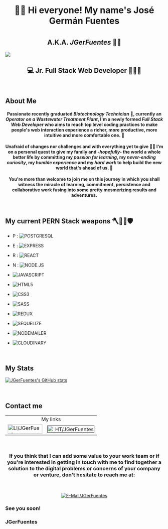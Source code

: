 <h1 align="center" > 👋🏼 Hi everyone! My name's <strong>José Germán Fuentes</strong> <h1>

<h2 align="center"> A.K.A. <strong><em>JGerFuentes</em></strong> 🤘🏼 </h2>

<img src="https://imgur.com/wbC5qJW.png" ><img/>



<h2 align="center"><strong> 💻 Jr. Full Stack Web Developer 👨🏻‍💻 </strong></h2>

<br/>

## About Me

#### <p align="center">Passionate recently graduated <strong><em>Biotechnology Technician</strong></em> 🧬, currently an <b><em>Operator on a Wastewater Treatment Plant</b></em>, I'm a newly formed <em>Full Stack Web Developer</em> who aims to reach top level coding practices to make people's web interaction experience a richer, more productive, more intuitive and more comfortable one. 🚀

#### <p align="center">Unafraid of changes nor challenges and with everything yet to give 💪🏼 I'm on a personal quest to give my family and <i>-hopefully-</i> the world a whole better life by committing my <b><i>passion for learning</b></i>, my <b><i>never-ending curiosity</b></i>, my <b><i>humble experience</b></i> and my <b><i>hard work</b></i> to help build the new world that's ahead of us. 🌌</p>

<p align="center"><b>You're more than welcome to join me on this journey in which you shall witness the miracle of learning, commitment, persistence and collaborative work fusing into some pretty mesmerizing results and adventures.</b></p>

<br/>

## My current PERN Stack weapons 🪓🧔🏽🛡
<!-- - <img width="35" height="30" src="https://i.imgur.com/waXSNHF.png" title="js_logo" alt="js_logo" />
- <img width="45" height="40" src="https://i.imgur.com/y6flhRy.png" title="html_logo" alt="html_logo" />
- <img width="34" height="40" src="https://i.imgur.com/0kSPhDm.png" title="css_logo" alt="css_logo" />
- <img width="45" height="30" src="https://i.imgur.com/wLyjRAI.png" title="sass_logo" alt="sass_logo" />
- <img width="33" height="30" src="https://i.imgur.com/qZGgdmv.png" title="react_logo" alt="react_logo" />
- <img width="100" height="30" src="https://i.imgur.com/4j4J7sL.png" title="redux_logo" alt="redux_logo" />
- <img width="95" height="50" src="https://i.imgur.com/acLgwdD.png" title="nodejs_logo" alt="nodejs_logo" />
- <img width="100" height="35" src="https://i.imgur.com/LcWGWHX.png" title="express_logo" alt="express_logo" />
- <img width="100" height="35" src="https://imgur.com/kMRrUbX.png" title="sequelize_logo" alt="sequelize_logo" />
- <img width="100" height="50" src="https://i.imgur.com/yNGQH6S.png" title="postgres_logo" alt="postgres_logo" /> -->


- P : ![POSTGRESQL](https://img.shields.io/badge/-POSTGRESQL-9c9fa0?style=for-the-badge&logo=POSTGRESQL)

- E : ![EXPRESS](https://img.shields.io/badge/-EXPRESS-9c9fa0?style=for-the-badge&logo=EXPRESS)

- R : ![REACT](https://img.shields.io/badge/-REACT-9c9fa0?style=for-the-badge&logo=REACT)

- N : ![NODE.JS](https://img.shields.io/badge/-NODE.JS-9c9fa0?style=for-the-badge&logo=NODE.JS)

- ![JAVASCRIPT](https://img.shields.io/badge/-JAVASCRIPT-9c9fa0?style=for-the-badge&logo=JAVASCRIPT)

- ![HTML5](https://img.shields.io/badge/-html5-9c9fa0?style=for-the-badge&logo=html5)

- ![CSS3](https://img.shields.io/badge/-CSS3-9c9fa0?style=for-the-badge&logo=CSS3)

- ![SASS](https://img.shields.io/badge/-SASS-9c9fa0?style=for-the-badge&logo=SASS)

- ![REDUX](https://img.shields.io/badge/-REDUX-9c9fa0?style=for-the-badge&logo=REDUX)

- ![SEQUELIZE](https://img.shields.io/badge/-SEQUELIZE-9c9fa0?style=for-the-badge&logo=SEQUELIZE)

- ![NODEMAILER](https://img.shields.io/badge/-NODEMAILER-9c9fa0?style=for-the-badge&logo=NODEMAILER)

- ![CLOUDINARY](https://img.shields.io/badge/-CLOUDINARY-9c9fa0?style=for-the-badge&logo=CLOUDINARY)

<br/>

## My Stats

[![JGerFuentes's GitHub stats](https://github-readme-stats.vercel.app/api?username=JGerFuentes&count_private=true)](https://github.com/anuraghazra/github-readme-stats) 

<br/>

## Contact me

<table align="center">
    <tr align="center">
        <td colspan="2" align="center">
            My links
        </td>
    </tr>
    <tr align="center">
        <td align="left">
            <a href="https://www.linkedin.com/in/JGerFuentes" target="_blank"><img width="110" height="30" src="https://i.imgur.com/ZPBNQmf.png" title="LI/JGerFuentes"/>
        </td>
        <td align="right">
            <a href="" target="_blank"><img width="150" height="23" src="https://imgur.com/2xQJqZA.png" title="HT/JGerFuentes"/>
        </td>
    </tr>
</table>

<br/>

### <p align="center"><b> If you think that I can add some value to your work team or if you're interested in getting in touch with me to find together a solution to the digital problems or concerns of your company or venture, don't hesitate to reach me at:</b></p>
<br/>

<p align="center"> <a href="jger_fuentes@outlook.com" target="_blank"><img src="https://img.shields.io/badge/Microsoft%20Outlook-jger__fuentes@outlook.com-blue?style=flat-square&logo=MicrosoftOutlook" title="E-Mail/JGerFuentes"/></a>
</p>

### See you soon!
### JGerFuentes
